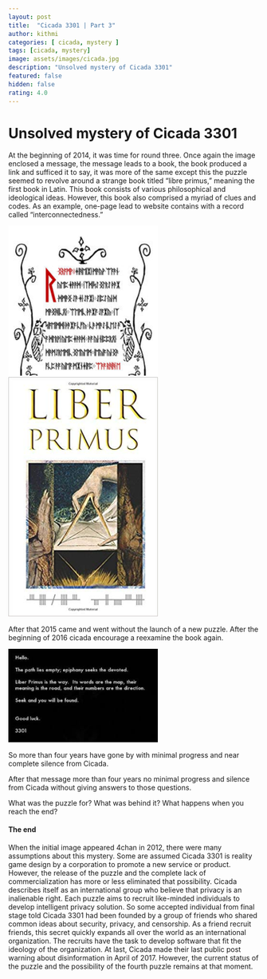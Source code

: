 ```yaml
---
layout: post
title:  "Cicada 3301 | Part 3"
author: kithmi
categories: [ cicada, mystery ]
tags: [cicada, mystery]
image: assets/images/cicada.jpg
description: "Unsolved mystery of Cicada 3301"
featured: false
hidden: false
rating: 4.0
---
```


# Unsolved mystery of Cicada 3301

At the beginning of 2014, it was time for round three. Once again the image enclosed a message, the message leads to a book, the book produced a link and sufficed it to say, it was more of the same except this the puzzle seemed to revolve around a strange book titled “libre primus,” meaning the first book in Latin. This book consists of various philosophical and ideological ideas. However, this book also comprised a myriad of clues and codes. As an example, one-page lead to website contains with a record called “interconnectedness.”

<img src="/assets/images/cicada(9).jpg" width="300px">
<img src="/assets/images/cicada(10).jpg" width="300px">


After that 2015 came and went without the launch of a new puzzle.
After the beginning of 2016 cicada encourage a reexamine the book again. 

<img src="/assets/images/cicada(1).jpg" width="300px">

 
So more than four years have gone by with minimal progress and near complete silence from Cicada.

After that message more than four years no minimal progress and silence from Cicada without giving answers to those questions.

What was the puzzle for?
What was behind it?
What happens when you reach the end?


#### The end 

When the initial image appeared 4chan in 2012, there were many assumptions about this mystery. Some are assumed Cicada 3301 is reality game design by a corporation to promote a new service or product. However, the release of the puzzle and the complete lack of commercialization has more or less eliminated that possibility.
Cicada describes itself as an international group who believe that privacy is an inalienable right. Each puzzle aims to recruit like-minded individuals to develop intelligent privacy solution.
So some accepted individual from final stage told Cicada 3301 had been founded by a group of friends who shared common ideas about security, privacy, and censorship. As a friend recruit friends, this secret quickly expands all over the world as an international organization. The recruits have the task to develop software that fit the ideology of the organization. 
At last, Cicada made their last public post warning about disinformation in April of 2017. However, the current status of the puzzle and the possibility of the fourth puzzle remains at that moment.
